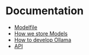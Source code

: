 # Documentation

- [Modelfile](./modelfile.md)
- [How we store Models](./modelstorage.md)
- [How to develop Ollama](./development.md)
- [API](./api.md)
